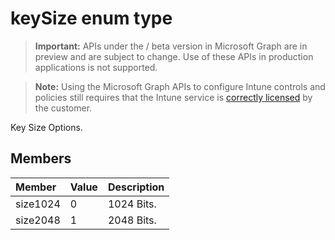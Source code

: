 ﻿# keySize enum type

> **Important:** APIs under the / beta version in Microsoft Graph are in preview and are subject to change. Use of these APIs in production applications is not supported.

> **Note:** Using the Microsoft Graph APIs to configure Intune controls and policies still requires that the Intune service is [correctly licensed](https://go.microsoft.com/fwlink/?linkid=839381) by the customer.

Key Size Options.
## Members
|Member|Value|Description|
|:---|:---|:---|
|size1024|0|1024 Bits.|
|size2048|1|2048 Bits.|





